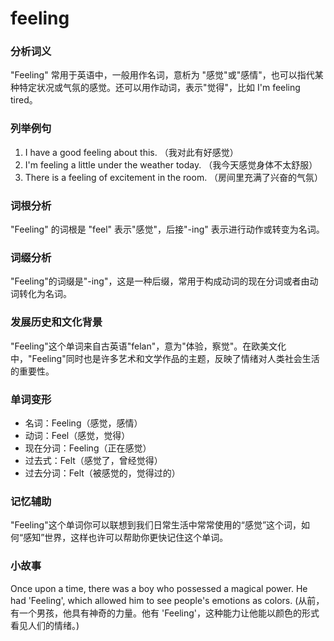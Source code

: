 # feeling

### 分析词义

  

"Feeling" 常用于英语中，一般用作名词，意析为 "感觉"或"感情"，也可以指代某种特定状况或气氛的感觉。还可以用作动词，表示"觉得"，比如 I'm feeling tired。

  

### 列举例句

  

1.  I have a good feeling about this. （我对此有好感觉）
2.  I'm feeling a little under the weather today. （我今天感觉身体不太舒服）
3.  There is a feeling of excitement in the room. （房间里充满了兴奋的气氛）

  

### 词根分析

  

"Feeling" 的词根是 "feel" 表示"感觉"，后接"-ing" 表示进行动作或转变为名词。

  

### 词缀分析

  

"Feeling"的词缀是"-ing"，这是一种后缀，常用于构成动词的现在分词或者由动词转化为名词。

  

### 发展历史和文化背景

  

"Feeling"这个单词来自古英语"felan"，意为"体验，察觉"。在欧美文化中，"Feeling"同时也是许多艺术和文学作品的主题，反映了情绪对人类社会生活的重要性。

  

### 单词变形

  

*   名词：Feeling（感觉，感情）
*   动词：Feel（感觉，觉得）
*   现在分词：Feeling（正在感觉）
*   过去式：Felt（感觉了，曾经觉得）
*   过去分词：Felt（被感觉的，觉得过的）

  

### 记忆辅助

  

"Feeling"这个单词你可以联想到我们日常生活中常常使用的“感觉”这个词，如何“感知”世界，这样也许可以帮助你更快记住这个单词。

  

### 小故事

  

Once upon a time, there was a boy who possessed a magical power. He had 'Feeling', which allowed him to see people's emotions as colors. (从前，有一个男孩，他具有神奇的力量。他有 'Feeling'，这种能力让他能以颜色的形式看见人们的情绪。)
